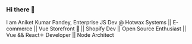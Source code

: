 ### Hi there 👋

I am Aniket Kumar Pandey,
Enterprise JS Dev @ Hotwax Systems || E-commerce || Vue Storefront 💚 || Shopify Dev || Open Source Enthusiast || Vue && React⚛️ Developer || Node Architect

